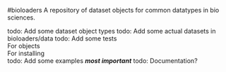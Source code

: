 #bioloaders
A repository of dataset objects for common datatypes in bio sciences.


todo: Add some dataset object types
todo: Add some actual datasets in bioloaders/data
todo: Add some tests   
	For objects  
	For installing  
todo: Add some examples ***most important***
todo: Documentation?


